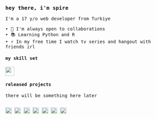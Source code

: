 <samp>
  <h3>hey there, i'm spire</h3>

  <p align="left">
    I'm a 17 y/o web developer from Turkiye
    <br />
    <br />
    • 🔭 I'm always open to collaborations
    <br />
    • 📚 Learning Python and R
    <br />
    • ⚡ In my free time I watch tv series and hangout with friends irl
  </p>

  <h4>my skill set</h4>
  <a href="https://skillicons.dev">
    <img height="28" src="https://skillicons.dev/icons?i=js,ts,nodejs,mongo,firebase,express,pug,react,nextjs,tailwind" />
  </a>

  <h4>released projects</h4>
  <p>there will be something here later</p>

  <!--<h4>community works</h4>
  <table>
    <tbody>
      <td align="center">
        <a target="_blank" href="https://discord.gg/robloxtr">
          <img height="80" src="https://cdn.discordapp.com/icons/1134765578830233650/60a15bad05c00c530a4f16498a0620ce.webp" />
          <br />
          <b>Roblox Türkiye</b>
          <br />
        </a>
        <sub><code>Sr. Moderator</code></sub>
      </td>
    </tbody>
  </table>-->

  <h2></h2>
  <img src="https://img.shields.io/static/v1?message=@spir.e&logo=discord&label=&color=5865f2&logoColor=white&labelColor=&style=for-the-badge" height="20" alt="Discord" />
  <a href="https://twitter.com/spirejs" target="_blank"><img src="https://img.shields.io/static/v1?message=x&logo=x&label=&color=14171A&logoColor=white&labelColor=&style=for-the-badge" height="20" alt="X" /></a>
  <a href="https://instagram.com/spirejsx" target="_blank"><img src="https://img.shields.io/static/v1?message=instagram&logo=instagram&label=&color=E1306C&logoColor=white&labelColor=&style=for-the-badge" height="20" alt="X" /></a>
  <a href="https://youtube.com/@spirejsx" target="_blank"><img src="https://img.shields.io/static/v1?message=YouTube&logo=youtube&label=&color=FF0000&logoColor=white&labelColor=&style=for-the-badge" height="20" alt="YouTube" /></a>
  <a href="https://reddit.com/u/5pire" target="_blank"><img alt="Reddit" src="https://img.shields.io/badge/Reddit-FF4500?style=for-the-badge&logo=reddit&logoColor=white" height="20" /></a>
  <a href="https://patreon.com/5pire" target="_blank"><img src="https://img.shields.io/badge/Patreon-F96854?style=for-the-badge&logo=patreon&logoColor=white" height="20" alt="Patreon" /></a>
  <a href="https://hits.sh/github.com/0x2203/0x2203/"><img height="20" alt="Hits" src="https://hits.sh/github.com/0x2203/0x2203.svg?view=total&style=for-the-badge&label=views&color=007ec6&labelColor=14171A&logo=github"/></a>
</samp>
